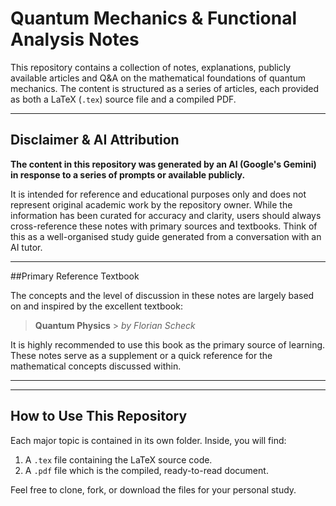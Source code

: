 # Quantum Mechanics & Functional Analysis Notes

This repository contains a collection of notes, explanations, publicly available articles and Q&A on the mathematical foundations of quantum mechanics. The content is structured as a series of articles, each provided as both a LaTeX (`.tex`) source file and a compiled PDF.

---
## Disclaimer & AI Attribution

**The content in this repository was generated by an AI (Google's Gemini) in response to a series of prompts or available publicly.**

It is intended for reference and educational purposes only and does not represent original academic work by the repository owner. While the information has been curated for accuracy and clarity, users should always cross-reference these notes with primary sources and textbooks. Think of this as a well-organised study guide generated from a conversation with an AI tutor.

---
##Primary Reference Textbook

The concepts and the level of discussion in these notes are largely based on and inspired by the excellent textbook:

> **Quantum Physics** > *by Florian Scheck*

It is highly recommended to use this book as the primary source of learning. These notes serve as a supplement or a quick reference for the mathematical concepts discussed within.

---

---
## How to Use This Repository

Each major topic is contained in its own folder. Inside, you will find:
1.  A `.tex` file containing the LaTeX source code.
2.  A `.pdf` file which is the compiled, ready-to-read document.

Feel free to clone, fork, or download the files for your personal study.
